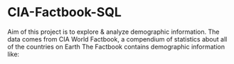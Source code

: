 # CIA-Factbook-SQL

Aim of this project is to explore & analyze demographic information. The data comes from CIA World Factbook, a compendium of statistics about all of the countries on Earth The Factbook contains demographic information like:
